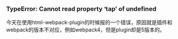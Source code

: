 ### TypeError: Cannot read property ‘tap’ of undefined
今天在使用html-webpack-plugin的时候报的一个错误，原因就是插件和webpack的版本不对应，例如webpack4，但是plugin却是5版本的。
